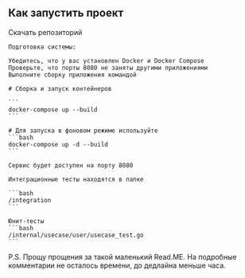 ## Как запустить проект

Скачать репозиторий

    Подготовка системы:

    Убедитесь, что у вас установлен Docker и Docker Compose
    Проверьте, что порты 8080 не заняты другими приложениями
    Выполните сборку приложения командой 

    # Сборка и запуск контейнеров
    
    ```
    docker-compose up --build
    ```

    # Для запуска в фоновом режиме используйте
    ```bash
    docker-compose up -d --build
    ```

    Сервис будет доступен на порту 8080

    Интеграционные тесты находятся в папке
    
    ```bash
    /integration
    ```

    Юнит-тесты
    ```bash
    /internal/usecase/user/usecase_test.go
    ```


P.S. Прощу прощения за такой маленький Read.ME. На подробные комментарии не осталось времени, до дедлайна меньше часа.
